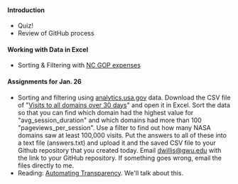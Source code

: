 
#### Introduction

  * Quiz!
  * Review of GitHub process

#### Working with Data in Excel

  * Sorting & Filtering with [NC GOP expenses](https://projects.propublica.org/itemizer/filing/1131333/schedule/sb)

#### Assignments for Jan. 26

  * Sorting and filtering using [analytics.usa.gov](https://analytics.usa.gov/data/) data. Download the CSV file of "[Visits to all domains over 30 days](https://analytics.usa.gov/data/live/all-domains-30-days.csv)" and open it in Excel. Sort the data so that you can find which domain had the highest value for "avg_session_duration" and which domains had more than 100 "pageviews_per_session". Use a filter to find out how many NASA domains saw at least 100,000 visits. Put the answers to all of these into a text file (answers.txt) and upload it and the saved CSV file to your Github repository that you created today. Email dwillis@gwu.edu with the link to your GitHub repository. If something goes wrong, email the files directly to me.
  * Reading: [Automating Transparency](https://source.opennews.org/en-US/learning/automating-transparency/). We'll talk about this.

